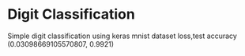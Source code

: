 # Digit Classification
Simple digit classification using keras mnist dataset 
loss,test accuracy
(0.03098669105570807, 0.9921)

